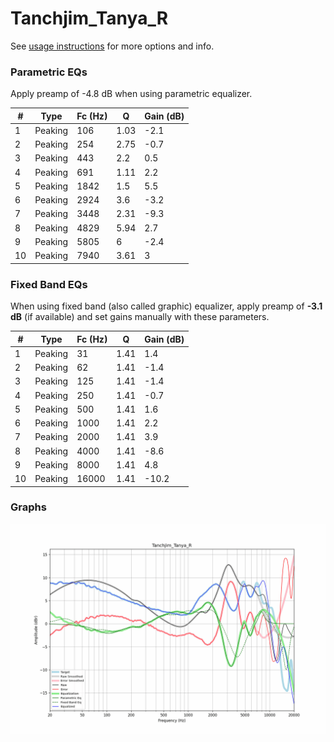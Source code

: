 # Tanchjim_Tanya_R
See [usage instructions](https://github.com/jaakkopasanen/AutoEq#usage) for more options and info.

### Parametric EQs
Apply preamp of -4.8 dB when using parametric equalizer.

|   # | Type    |   Fc (Hz) |    Q |   Gain (dB) |
|-----|---------|-----------|------|-------------|
|   1 | Peaking |       106 | 1.03 |        -2.1 |
|   2 | Peaking |       254 | 2.75 |        -0.7 |
|   3 | Peaking |       443 | 2.2  |         0.5 |
|   4 | Peaking |       691 | 1.11 |         2.2 |
|   5 | Peaking |      1842 | 1.5  |         5.5 |
|   6 | Peaking |      2924 | 3.6  |        -3.2 |
|   7 | Peaking |      3448 | 2.31 |        -9.3 |
|   8 | Peaking |      4829 | 5.94 |         2.7 |
|   9 | Peaking |      5805 | 6    |        -2.4 |
|  10 | Peaking |      7940 | 3.61 |         3   |

### Fixed Band EQs
When using fixed band (also called graphic) equalizer, apply preamp of **-3.1 dB** (if available) and set gains manually with these parameters.

|   # | Type    |   Fc (Hz) |    Q |   Gain (dB) |
|-----|---------|-----------|------|-------------|
|   1 | Peaking |        31 | 1.41 |         1.4 |
|   2 | Peaking |        62 | 1.41 |        -1.4 |
|   3 | Peaking |       125 | 1.41 |        -1.4 |
|   4 | Peaking |       250 | 1.41 |        -0.7 |
|   5 | Peaking |       500 | 1.41 |         1.6 |
|   6 | Peaking |      1000 | 1.41 |         2.2 |
|   7 | Peaking |      2000 | 1.41 |         3.9 |
|   8 | Peaking |      4000 | 1.41 |        -8.6 |
|   9 | Peaking |      8000 | 1.41 |         4.8 |
|  10 | Peaking |     16000 | 1.41 |       -10.2 |

### Graphs
![](./Tanchjim_Tanya_R.png)
